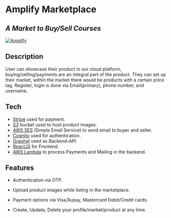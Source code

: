 # Amplify Marketplace
## _A Market to Buy/Sell Courses_

[![Amplify](https://backendless.com/wp-content/uploads/2020/02/AWS-Amplify-Logo-Small.png)](https://aws.amazon.com/amplify/)

## Description
User can showcase their product in our cloud platform, buying/selling/payments are an integral part of the product. They can set up their market, within the market there would be products with a certain price tag. Register, login is done via Email(primary), phone number, and username.


## Tech

- [Stripe] used for payment.
- [S3] bucket used to host product images.
- [AWS SES] (Simple Email Service) to send email to buyer and seller.
- [Cognito] used for authentication.
- [Graphql] used as Backend-API.
- [ReactJS] for Frontend.
- [AWS Lambda] to process Payments and Mailing in the backend.

## Features

- Authentication via OTP.
- Upload product images while listing in the marketplace.
- Payment options via Visa,Rupay, Mastercard Debit/Credit cards.
- Create, Update, Delete your profile/market/product at any time.




   [Stripe]: <https://stripe.com/en-in>
   [S3]: <https://aws.amazon.com/s3/>
   [ReactJs]: <https://reactjs.org/>
   [AWS SES]: <https://aws.amazon.com/ses/>
   [Cognito]: <https://aws.amazon.com/cognito/>
   [Graphql]: <https://graphql.org/>
   [AWS Lambda]: <https://aws.amazon.com/lambda/>

